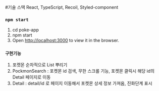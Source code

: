 #기술 스택
React, TypeScript, Recoil, Styled-component

### `npm start`
1. cd poke-app 
2. npm start
3. Open [http://localhost:3000](http://localhost:3000) to view it in the browser.

### `구현기능`
1. 포켓몬 순차적으로 List 뿌리기
2. PockmonSearch : 포켓몬 id 검색, 무한 스크롤 기능, 포켓몬 클릭시 해당 id의 Detail 페이지로 이동
3. Detail : detail/id 로 페이지 이동해서 포켓몬 상세 정보 가져옴, 진화단계 표시


